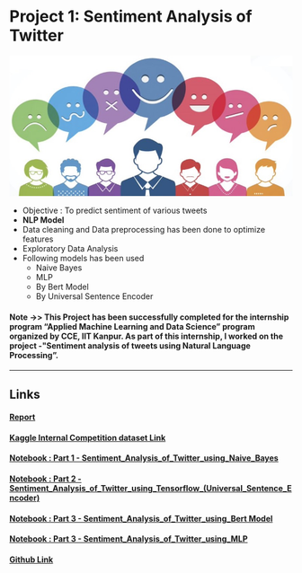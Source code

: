 # Project 1: Sentiment Analysis of Twitter

<img src="https://github.com/SidSolanki28/Sentiment-Analysis-of-Tweets/raw/master/capture.jpg" width="700" height="250">

- Objective : To predict sentiment of various tweets
- **NLP Model**
- Data cleaning and Data preprocessing has been done to optimize features
- Exploratory Data Analysis
- Following models has been used
    - Naive Bayes
    - MLP
    - By Bert Model
    - By Universal Sentence Encoder

#### Note ->>  This Project has been successfully completed for the internship program  “Applied Machine Learning and Data Science” program organized by CCE, IIT Kanpur. As part of this internship, I worked on the project -"Sentiment analysis of tweets using Natural Language Processing”.

---

## Links

#### [Report](https://github.com/SidSolanki28/Sentiment-Analysis-of-Tweets/blob/master/Report.pdf)

#### [Kaggle Internal Competition dataset Link](https://www.kaggle.com/c/sentiment-analysis-of-tweets/data)

#### [Notebook : Part 1 - Sentiment_Analysis_of_Twitter_using_Naive_Bayes](https://nbviewer.jupyter.org/github/SidSolanki28/Sentiment-Analysis-of-Twitter/blob/master/Sentiment_Analysis_of_Twitter_using_Naive_Bayes.ipynb)

#### [Notebook : Part 2 - Sentiment_Analysis_of_Twitter_using_Tensorflow_(Universal_Sentence_Encoder)](https://nbviewer.jupyter.org/github/SidSolanki28/Sentiment-Analysis-of-Twitter/blob/master/Sentiment_Analysis_of_Twitter_using_Tensorflow_%28Universal_Sentence_Encoder%29.ipynb)

#### [Notebook : Part 3 - Sentiment_Analysis_of_Twitter_using_Bert Model](https://nbviewer.jupyter.org/github/SidSolanki28/Sentiment-Analysis-of-Twitter/blob/master/Sentiment_Analysis_of_Twitter_using__Bert_Model_III.ipynb)

#### [Notebook : Part 3 - Sentiment_Analysis_of_Twitter_using_MLP](https://github.com/SidSolanki28/Sentiment-Analysis-of-Twitter/blob/master/Twitter_Sentiment_Analysis_Using_MLP.ipynb)

#### [Github Link](https://github.com/SidSolanki28/Sentiment-Analysis-of-Twitter)

